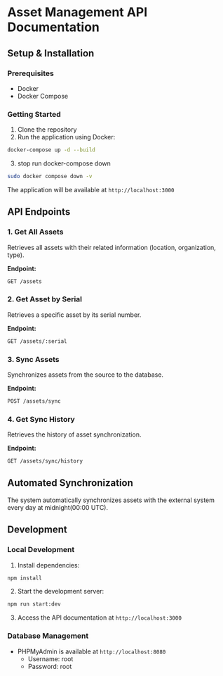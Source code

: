 # Asset Management API Documentation

## Setup & Installation

### Prerequisites
- Docker
- Docker Compose

### Getting Started

1. Clone the repository
2. Run the application using Docker:

```bash
docker-compose up -d --build
```
3. stop run docker-compose down
```bash
sudo docker compose down -v
```


The application will be available at `http://localhost:3000`

## API Endpoints

### 1. Get All Assets
Retrieves all assets with their related information (location, organization, type).

**Endpoint:**
```bash
GET /assets
```
### 2. Get Asset by Serial
Retrieves a specific asset by its serial number.

**Endpoint:**
```bash
GET /assets/:serial
```

### 3. Sync Assets
Synchronizes assets from the source to the database.

**Endpoint:**
```bash
POST /assets/sync
```

### 4. Get Sync History
Retrieves the history of asset synchronization.

**Endpoint:**
```bash
GET /assets/sync/history
```

## Automated Synchronization
The system automatically synchronizes assets with the external system every day at midnight(00:00 UTC).

## Development

### Local Development
1. Install dependencies:
```bash
npm install
```

2. Start the development server:
```bash
npm run start:dev
```

3. Access the API documentation at `http://localhost:3000`

### Database Management
- PHPMyAdmin is available at `http://localhost:8080`
  - Username: root
  - Password: root